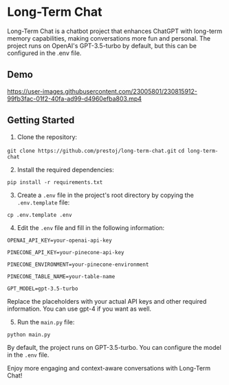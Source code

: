 # Long-Term Chat

Long-Term Chat is a chatbot project that enhances ChatGPT with long-term memory capabilities, making conversations more fun and personal. The project runs on OpenAI's GPT-3.5-turbo by default, but this can be configured in the .env file.

## Demo

https://user-images.githubusercontent.com/23005801/230815912-99fb3fac-01f2-40fa-ad99-d4960efba803.mp4


## Getting Started

1. Clone the repository:

`git clone https://github.com/prestoj/long-term-chat.git`
`cd long-term-chat`


2. Install the required dependencies:

`pip install -r requirements.txt`


3. Create a `.env` file in the project's root directory by copying the `.env.template` file:

`cp .env.template .env`


4. Edit the `.env` file and fill in the following information:


```
OPENAI_API_KEY=your-openai-api-key

PINECONE_API_KEY=your-pinecone-api-key

PINECONE_ENVIRONMENT=your-pinecone-environment

PINECONE_TABLE_NAME=your-table-name

GPT_MODEL=gpt-3.5-turbo
```


Replace the placeholders with your actual API keys and other required information. You can use gpt-4 if you want as well.

5. Run the `main.py` file:

`python main.py`

By default, the project runs on GPT-3.5-turbo. You can configure the model in the `.env` file.

Enjoy more engaging and context-aware conversations with Long-Term Chat!
